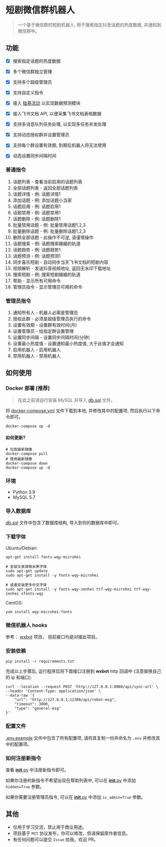 # 短剧微信群机器人

> 一个基于微信群的短剧机器人, 用于搜索指定抖音话题的热度数据, 并通知到微信群中。

## 功能
- [x] 搜索指定话题的热度数据
- [x] 多个微信群独立管理
- [x] 支持多个超级管理员
- [x] 支持自定义指令
- [x] 接入 [硅基流动](https://cloud.siliconflow.cn/i/NO6ShUc3) 以实现数据预测模块
- [x] 接入飞书文档 API, 以便采集飞书文档表格数据
- [x] 支持多消息队列任务处理, 以实现多任务并发处理
- [x] 支持动态授权群并设置管理员
- [x] 支持每个群设置有效期, 到期后机器人将无法使用
- [x] 动态设置同步间隔时间


### 普通指令
1. 话题列表 - 查看当前启用的话题列表
2. 全部话题列表 - 返回全部话题列表
3. 话题详情 - 例: 话题详情1
4. 添加话题 - 例: 添加话题小当家
5. 话题启用 - 例: 话题启用1
6. 话题禁用 - 例: 话题禁用1
7. 话题删除 - 例: 话题删除1
8. 批量禁用话题 - 例: 批量禁用话题1,2,3
9. 批量删除话题 - 例: 批量删除话题1,2,3
10. 删除全部话题 - 此操作不可逆, 请谨慎操作
11. 话题搜索 - 例: 话题搜索婚姻的轨道
12. 话题趋势 - 例: 话题趋势1
13. 话题预测 - 例: 话题预测1
14. 同步喜乐短剧 - 自动同步当天飞书文档的短剧内容
15. 视频解析 - 发送抖音视频地址, 返回无水印下载地址
16. 搜索短剧 - 例: 搜索短剧婚姻的轨道
17. 帮助 - 显示所有可用命令
18. 管理员指令 - 显示管理员可用的命令

### 管理员指令
1. 通知所有人 - 机器人必需是管理员
2. 授权此群 - 必须是超级管理员执行的命令
3. 设置有效期 - 设置群有效时间(月)
4. 设置管理员 - 给指定群设置管理
5. 设置同步间隔 - 设置同步间隔时间(分钟)
6. 设置最小热度值 - 设置通知最小热度值, 大于此值才会通知
7. 启用机器人 - 启用机器人
8. 禁用机器人 - 禁用机器人

## 如何使用

### Docker 部署 [推荐]
> 在此之前请自行安装 MySQL 并导入 [db.sql](db.sql) 文件。

将 [docker-compose.yml](docker-compose.yml) 文件下载到本地, 并修改其中的配置项, 然后执行以下命令即可。
```shell
docker-compose up -d
````

#### 如何更新?
```shell
# 拉取最新镜像
docker-compose pull
# 使用最新镜像
docker-compose down
docker-compose up -d
```

### 环境
- Python 3.9
- MySQL 5.7

### 导入数据库
[db.sql](db.sql) 文件中包含了数据库结构, 导入到你的数据库中即可。

### 下载字体

Ubuntu/Debian:

```shell
apt-get install fonts-wqy-microhei

# 安装文泉驿微米黑字体
sudo apt-get update
sudo apt-get install -y fonts-wqy-microhei

# 或者安装更多中文字体
sudo apt-get install -y fonts-wqy-zenhei ttf-wqy-microhei ttf-wqy-zenhei xfonts-wqy
```

CentOS:

```shell
yum install wqy-microhei-fonts
```

### 微信机器人 hooks

参考： [wxbot](https://github.com/RipperTs/wxbot) 项目， 目前接口均是对接此项目。

### 安装依赖

```shell
pip install -r requirements.txt
```

完成以上步骤后, 运行程序后将下面接口注册到 **wxbot** http 回调中 (注意替换自己的 ip 和端口).
```shell
curl --location --request POST 'http://127.0.0.1:8080/api/sync-url' \
--header 'Content-Type: application/json' \
--data-raw '{
    "url": "http://127.0.0.1:12300/api/robot-msg",
    "timeout": 3000,
    "type": "general-msg"
}'
```

### 配置文件
[.env.example](.env.example) 文件中包含了所有配置项, 请将其复制一份并命名为 `.env` 并修改其中的配置项。


### 如何注册新指令
查看 [__init__.py](commands/__init__.py) 中注册新指令即可。   

如果你注册的新指令不希望出现在帮助列表中, 可以在 [__init__.py](commands/__init__.py) 中添加 `hidden=True` 参数。      

如果你需要注册管理员指令, 可以在 [__init__.py](commands/__init__.py) 中添加 `is_admin=True` 参数。   


## 其他
- 仅用于学习交流，禁止用于商业用途。
- 项目基于 `MIT` 协议发布，你可以修改，但请保留原作者信息。
- 有任何问题可以提交 `Issue` 给我，欢迎 PR。